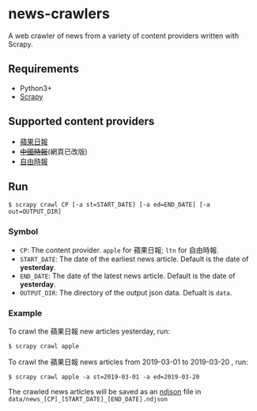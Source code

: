 # news-crawlers
A web crawler of news from a variety of content providers written with Scrapy.

## Requirements
- Python3+
- [Scrapy](https://scrapy.org/)

## Supported content providers
- [蘋果日報](http://tw.news.appledaily.com)
- ~~[中國時報](https://www.chinatimes.com)~~(網頁已改版)
- [自由時報](https://www.ltn.com.tw/)

## Run
```shell
$ scrapy crawl CP [-a st=START_DATE] [-a ed=END_DATE] [-a out=OUTPUT_DIR]
```
### Symbol
- `CP`: The content provider. `apple` for 蘋果日報; `ltn` for 自由時報.
- `START_DATE`: The date of the earliest news article. Default is the date of **yesterday**.
- `END_DATE`: The date of the latest news article. Default is the date of **yesterday**.
- `OUTPUT_DIR`: The directory of the output json data. Defualt is `data`.

### Example
To crawl the 蘋果日報 new articles yesterday, run:
```shell
$ scrapy crawl apple
```
To crawl the 蘋果日報 news articles from 2019-03-01 to 2019-03-20 , run:
```shell
$ scrapy crawl apple -a st=2019-03-01 -a ed=2019-03-20
```
The crawled news articles will be saved as an [ndjson](http://ndjson.org/) file in `data/news_[CP]_[START_DATE]_[END_DATE].ndjson`
